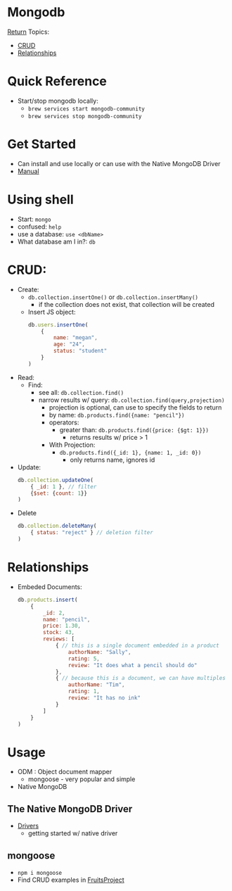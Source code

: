 # Mongodb

[Return](../../README.md)
Topics:

- [CRUD](#CRUD)
- [Relationships](#Relationships)

# Quick Reference

- Start/stop mongodb locally:
  - `brew services start mongodb-community`
  - `brew services stop mongodb-community`

# Get Started

- Can install and use locally or can use with the Native MongoDB Driver
- [Manual](https://docs.mongodb.com/manual/introduction/)

# Using shell

- Start: `mongo`
- confused: `help`
- use a database: `use <dbName>`
- What database am I in?: `db`

# CRUD:

- Create:
  - `db.collection.insertOne()` or `db.collection.insertMany()`
    - if the collection does not exist, that collection will be created
  - Insert JS object:
    ```JavaScript
    db.users.insertOne(
        {
            name: "megan",
            age: "24",
            status: "student"
        }
    )
    ```
- Read:
  - Find:
    - see all: `db.collection.find()`
    - narrow results w/ query: `db.collection.find(query,projection)`
      - projection is optional, can use to specify the fields to return
      - by name: `db.products.find({name: "pencil"})`
      - operators:
        - greater than: `db.products.find({price: {$gt: 1}})`
          - returns results w/ price > 1
      - With Projection:
        - `db.products.find({_id: 1}, {name: 1, _id: 0})`
          - only returns name, ignores id
- Update:
  ```JavaScript
  db.collection.updateOne(
      { _id: 1 }, // filter
      {$set: {count: 1}}
  )
  ```
- Delete
  ```JavaScript
  db.collection.deleteMany(
      { status: "reject" } // deletion filter
  )
  ```

# Relationships

- Embeded Documents:
  ```JavaScript
  db.products.insert(
      {
          _id: 2,
          name: "pencil",
          price: 1.30,
          stock: 43,
          reviews: [
              { // this is a single document embedded in a product
                  authorName: "Sally",
                  rating: 5,
                  review: "It does what a pencil should do"
              },
              { // because this is a document, we can have multiples
                  authorName: "Tim",
                  rating: 1,
                  review: "It has no ink"
              }
          ]
      }
  )
  ```

# Usage

- ODM : Object document mapper
  - mongoose - very popular and simple
- Native MongoDB

## The Native MongoDB Driver

- [Drivers](https://docs.mongodb.com/drivers/)
  - getting started w/ native driver

## mongoose

- `npm i mongoose`
- Find CRUD examples in [FruitsProject](FruitsProject)
